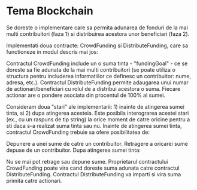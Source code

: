 # Tema Blockchain

Se doreste o implementare care sa permita adunarea de fonduri de la mai multi contribuitori (faza 1) si distribuirea acestora unor beneficiari (faza 2).

Implementati doua contracte: CrowdFunding si DistributeFunding, care sa functioneze in modul descris mai jos:

Contractul CrowdFunding include un o suma tinta - "fundingGoal" - ce se doreste sa fie adunata de la mai multi contribuitori (se poate utiliza o structura pentru includerea informatiilor ce definesc un contribuitor: nume, adresa, etc.).
Contractul DistributeFunding permite adaugarea unui numar de actionari/beneficiari cu rolul de a distribui acestora o suma. Fiecare actionar are o pondere asociata din procentul de 100% al sumei.

Consideram doua "stari" ale implementarii: 1) inainte de atingerea sumei tinta, si 2) dupa atingerea acesteia. Este posibila interograrea acestei stari (ex., cu un raspuns de tip string) la orice moment de catre oricine pentru a sti daca s-a realizat suma tinta sau nu.
Inainte de atingerea sumei tinta, contractul CrowdFunding trebuie sa ofere posibilitatea de:

Depunere a unei sume de catre un contribuitor.
Retragere a oricarei sume depuse de un contribuitor.
Dupa atingerea sumei tinta:

Nu se mai pot retrage sau depune sume.
Proprietarul contractului CrowdFunding poate vira cand doreste suma adunata catre contractul DistributeFunding.
Contractul DistributeFunding va imparti si vira suma primita catre actionari.
